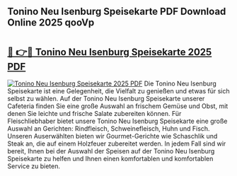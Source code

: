 ## Tonino Neu Isenburg Speisekarte PDF Download Online 2025 qooVp

# <h2><a href="http://gcbkm1d.nevu.top/?p=Tonino+Neu+Isenburg+Speisekarte">🔗 👉🔴 Tonino Neu Isenburg Speisekarte 2025 PDF</a></h2>

[![Tonino Neu Isenburg Speisekarte 2025 PDF](https://i.imgur.com/dBaPXMq.png)](http://gcbkm1d.nevu.top/?p=Tonino+Neu+Isenburg+Speisekarte)
Die Tonino Neu Isenburg Speisekarte ist eine Gelegenheit, die Vielfalt zu genießen und etwas für sich selbst zu wählen. Auf der Tonino Neu Isenburg Speisekarte unserer Cafeteria finden Sie eine große Auswahl an frischem Gemüse und Obst, mit denen Sie leichte und frische Salate zubereiten können. Für Fleischliebhaber bietet unsere Tonino Neu Isenburg Speisekarte eine große Auswahl an Gerichten: Rindfleisch, Schweinefleisch, Huhn und Fisch. Unseren Auserwählten bieten wir Gourmet-Gerichte wie Schaschlik und Steak an, die auf einem Holzfeuer zubereitet werden. In jedem Fall sind wir bereit, Ihnen bei der Auswahl der Speisen auf der Tonino Neu Isenburg Speisekarte zu helfen und Ihnen einen komfortablen und komfortablen Service zu bieten.
